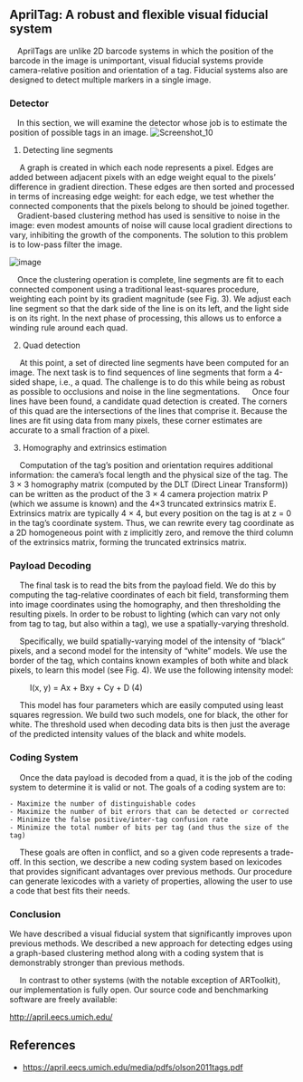 
## AprilTag: A robust and flexible visual fiducial system
  
  &emsp;AprilTags are unlike 2D barcode systems in which the position of the barcode in the image is unimportant, visual fiducial systems provide camera-relative position and orientation of a tag. Fiducial systems also are designed to detect multiple markers in a single image.

### Detector
  
  &emsp;In this section, we will examine the detector whose job is to estimate the position of possible tags in an image.
![Screenshot_10](https://user-images.githubusercontent.com/49456613/121805023-f2a13300-cc51-11eb-8ad9-4374cf5761b4.jpg)

1. Detecting line segments
  
  &emsp; A graph is created in which each node represents a pixel. Edges are added between adjacent pixels with an edge weight equal to the pixels’ difference in gradient direction. These edges are then sorted and processed in terms of increasing edge weight: for each edge, we test whether the connected components that the pixels belong to should be joined together. 
  &emsp;Gradient-based clustering method has used is sensitive to noise in the image: even modest amounts of noise will cause local gradient directions to vary, inhibiting the growth of the components. The solution to this problem is to low-pass filter the image.
  
  ![image](https://user-images.githubusercontent.com/49456613/121805136-7a873d00-cc52-11eb-8642-59b659e65f07.png)
    
  &emsp;Once the clustering operation is complete, line segments are fit to each connected component using a traditional least-squares procedure, weighting each point by its gradient magnitude (see Fig. 3). We adjust each line segment so that the dark side of the line is on its left, and the light side is on its right. In the next phase of processing, this allows us to enforce a winding rule around each quad.

2. Quad detection
  
  &emsp; At this point, a set of directed line segments have been computed for an image. The next task is to find sequences of line segments that form a 4-sided shape, i.e., a quad. The challenge is to do this while being as robust as possible to occlusions and noise in the line segmentations.
  &emsp; Once four lines have been found, a candidate quad detection is created. The corners of this quad are the intersections of the lines that comprise it. Because the lines are fit using data from many pixels, these corner estimates are accurate to a small fraction of a pixel.
  
3. Homography and extrinsics estimation
    
  &emsp; Computation of the tag’s position and orientation requires additional information: the camera’s focal length and the physical size of the tag. The 3 × 3 homography matrix (computed by the DLT (Direct Linear Transform)) can be written as the product of the 3 × 4 camera projection matrix P (which we assume is known) and the 4×3 truncated extrinsics matrix E. Extrinsics matrix are typically 4 × 4, but every position on the tag is at z = 0 in the tag’s coordinate system. Thus, we can rewrite every tag coordinate as a 2D homogeneous point with z implicitly zero, and remove the third column of the extrinsics matrix, forming the truncated extrinsics matrix.
  
### Payload Decoding
  &emsp; The final task is to read the bits from the payload field. We do this by computing the tag-relative coordinates of each bit field, transforming them into image coordinates using the homography, and then thresholding the resulting pixels. In order to be robust to lighting (which can vary not only from tag to tag, but also within a tag), we use a spatially-varying threshold.
  
  &emsp; Specifically, we build spatially-varying model of the intensity of “black” pixels, and a second model for the intensity of “white” models. We use the border of the tag, which contains known examples of both white and black pixels, to learn this model (see Fig. 4). We use the following intensity model:
    
  &emsp; &emsp; I(x, y) = Ax + Bxy + Cy + D (4)
    
    
  &emsp; This model has four parameters which are easily computed using least squares regression. We build two such models, one for black, the other for white. The threshold used when decoding data bits is then just the average of the predicted intensity values of the black and white models.


### Coding System
  &emsp; Once the data payload is decoded from a quad, it is the job of the coding system to determine it is valid or not. The goals of a coding system are to:
      
    - Maximize the number of distinguishable codes  
    - Maximize the number of bit errors that can be detected or corrected
    - Minimize the false positive/inter-tag confusion rate
    - Minimize the total number of bits per tag (and thus the size of the tag)
  &emsp; These goals are often in conflict, and so a given code represents a trade-off. In this section, we describe a new coding system based on lexicodes that provides significant advantages over previous methods. Our procedure can generate lexicodes with a variety of properties, allowing the user to use a code that best fits their needs.
  
### Conclusion

  We have described a visual fiducial system that significantly improves upon previous methods. We described a new approach for detecting edges using a graph-based clustering method along with a coding system that is demonstrably stronger than previous methods.
    
  &emsp; In contrast to other systems (with the notable exception of ARToolkit), our implementation is fully open. Our source code and benchmarking software are freely available:
  
  http://april.eecs.umich.edu/
  
  
## References 
* https://april.eecs.umich.edu/media/pdfs/olson2011tags.pdf
